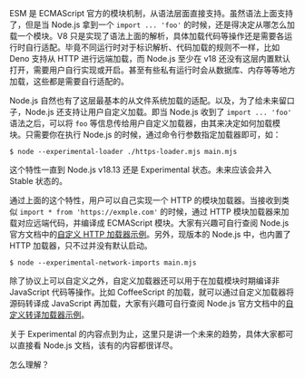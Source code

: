 ESM 是 ECMAScript 官方的模块机制，从语法层面直接支持。虽然语法上面支持了，但是当 Node.js 拿到一个 `import ... 'foo'` 的时候，还是得决定从哪怎么加载一个模块。V8 只是实现了语法上面的解析，具体加载代码等操作还是需要各运行时自行适配。毕竟不同运行时对于标识解析、代码加载的规则不一样，比如 Deno 支持从 HTTP 进行远端加载，而 Node.js 至少在 v18 还没有这层内置默认打开，需要用户自行实现或开启。甚至有些私有运行时会从数据库、内存等等地方加载，这些都是需要自行适配的。

Node.js 自然也有了这层最基本的从文件系统加载的适配。以及，为了给未来留口子，Node.js 还支持让用户自定义加载。即当 Node.js 收到了 `import ... 'foo'` 语法之后，可以将 `foo` 等信息传给用户自定义加载器，由其来决定如何加载模块。只需要你在执行 Node.js 的时候，通过命令行参数指定加载器即可，如：

```
$ node --experimental-loader ./https-loader.mjs main.mjs
```

这个特性一直到 Node.js v18.13 还是 Experimental 状态。未来应该会并入 Stable 状态的。

通过上面的这个特性，用户可以自己实现一个 HTTP 的模块加载器。当接收到类似 `import * from 'https://exmple.com'` 的时候，通过 HTTP 模块加载器来加载对应远端代码，并编译成 ECMAScript 模块。大家有兴趣可自行查阅 Node.js 官方文档中的[自定义 HTTP 加载器示例](https://nodejs.org/docs/latest-v18.x/api/esm.html#https-loader "https://nodejs.org/docs/latest-v18.x/api/esm.html#https-loader")。另外，现版本的 Node.js 中，也内置了 HTTP 加载器，只不过并没有默认启动。

```
$ node --experimental-network-imports main.mjs
```

除了协议上可以自定义之外，自定义加载器还可以用于在加载模块时期编译非 JavaScript 代码等操作。比如 CoffeeScript 的加载，就可以通过自定义加载器将源码转译成 JavaScript 再加载，大家有兴趣可自行查阅 Node.js 官方文档中的[自定义转译加载器示例](https://nodejs.org/docs/latest-v18.x/api/esm.html#transpiler-loader "https://nodejs.org/docs/latest-v18.x/api/esm.html#transpiler-loader")。

关于 Experimental 的内容点到为止，这里只是讲一个未来的趋势，具体大家都可以直接看 Node.js 文档，该有的内容都很详尽。

怎么理解？
